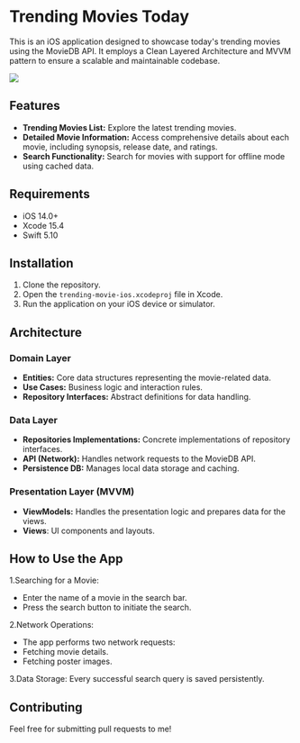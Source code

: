 
# Trending Movies Today

This is an iOS application designed to showcase today's trending movies using the MovieDB API. It employs a Clean Layered Architecture and MVVM pattern to ensure a scalable and maintainable codebase.

![](https://github.com/phuongddx/trending-movie-ios/blob/master/Demo.gif)

## Features
- **Trending Movies List:** Explore the latest trending movies.
- **Detailed Movie Information:** Access comprehensive details about each movie, including synopsis, release date, and ratings.
- **Search Functionality:** Search for movies with support for offline mode using cached data.

## Requirements

- iOS 14.0+
- Xcode 15.4
- Swift 5.10

## Installation

1. Clone the repository.
2. Open the `trending-movie-ios.xcodeproj` file in Xcode.
3. Run the application on your iOS device or simulator.

## Architecture
### Domain Layer
- **Entities:** Core data structures representing the movie-related data.
- **Use Cases:** Business logic and interaction rules.
- **Repository Interfaces:** Abstract definitions for data handling.

### Data Layer
- **Repositories Implementations:** Concrete implementations of repository interfaces.
- **API (Network):** Handles network requests to the MovieDB API.
- **Persistence DB:** Manages local data storage and caching.

### Presentation Layer (MVVM)
- **ViewModels:** Handles the presentation logic and prepares data for the views.
- **Views**: UI components and layouts.
  
## How to Use the App
1.Searching for a Movie:
- Enter the name of a movie in the search bar.
- Press the search button to initiate the search.

2.Network Operations:
- The app performs two network requests:
- Fetching movie details.
- Fetching poster images.

3.Data Storage: Every successful search query is saved persistently.


## Contributing

Feel free for submitting pull requests to me! 
